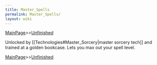 ```yaml
---
title: Master_Spells
permalink: Master_Spells/
layout: wiki
---
```


[MainPage](/keeperrl_wiki/ "wikilink")>>[Unfinished](/keeperrl_wiki/Unfinished "wikilink")



Unlocked by [[Technologies#Master_Sorcery|master sorcery tech]] and trained at a golden bookcase. Lets you max out your spell level.

[MainPage](/keeperrl_wiki/ "wikilink")>>[Unfinished](/keeperrl_wiki/Unfinished "wikilink")

